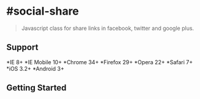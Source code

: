 #social-share
============
>Javascript class for share links in facebook, twitter and google plus.

## Support
*IE 8+
*IE Mobile 10+
*Chrome 34+
*Firefox 29+
*Opera 22+
*Safari 7+
*iOS 3.2+
*Android 3+

## Getting Started